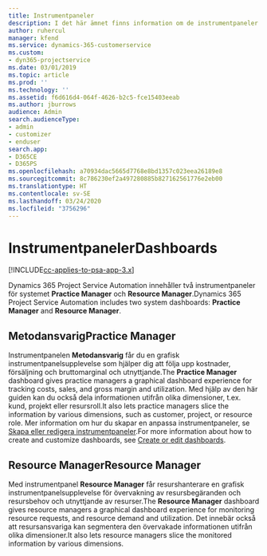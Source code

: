```yaml
---
title: Instrumentpaneler
description: I det här ämnet finns information om de instrumentpaneler för rapporter som ingår i Dynamics 365 Project Service Automation.
author: ruhercul
manager: kfend
ms.service: dynamics-365-customerservice
ms.custom:
- dyn365-projectservice
ms.date: 03/01/2019
ms.topic: article
ms.prod: ''
ms.technology: ''
ms.assetid: f6d616d4-064f-4626-b2c5-fce15403eeab
ms.author: jburrows
audience: Admin
search.audienceType:
- admin
- customizer
- enduser
search.app:
- D365CE
- D365PS
ms.openlocfilehash: a70934dac5665d7768e8bd1357c023eea26189e8
ms.sourcegitcommit: 8c786230ef2a497280885b827162561776e2eb00
ms.translationtype: HT
ms.contentlocale: sv-SE
ms.lasthandoff: 03/24/2020
ms.locfileid: "3756296"
---
```

# <a name="dashboards"></a><span data-ttu-id="b249e-103">Instrumentpaneler</span><span class="sxs-lookup"><span data-stu-id="b249e-103">Dashboards</span></span>

[!INCLUDE[cc-applies-to-psa-app-3.x](../includes/cc-applies-to-psa-app-3x.md)]

<span data-ttu-id="b249e-104">Dynamics 365 Project Service Automation innehåller två instrumentpaneler för systemet **Practice Manager** och **Resource Manager**.</span><span class="sxs-lookup"><span data-stu-id="b249e-104">Dynamics 365 Project Service Automation includes two system dashboards: **Practice Manager** and **Resource Manager**.</span></span>

## <a name="practice-manager"></a><span data-ttu-id="b249e-105">Metodansvarig</span><span class="sxs-lookup"><span data-stu-id="b249e-105">Practice Manager</span></span> 

<span data-ttu-id="b249e-106">Instrumentpanelen **Metodansvarig** får du en grafisk instrumentpanelsupplevelse som hjälper dig att följa upp kostnader, försäljning och bruttomarginal och utnyttjande.</span><span class="sxs-lookup"><span data-stu-id="b249e-106">The **Practice Manager** dashboard gives practice managers a graphical dashboard experience for tracking costs, sales, and gross margin and utilization.</span></span> <span data-ttu-id="b249e-107">Med hjälp av den här guiden kan du också dela informationen utifrån olika dimensioner, t.ex. kund, projekt eller resursroll.</span><span class="sxs-lookup"><span data-stu-id="b249e-107">It also lets practice managers slice the information by various dimensions, such as customer, project, or resource role.</span></span> <span data-ttu-id="b249e-108">Mer information om hur du skapar en anpassa instrumentpaneler, se [Skapa eller redigera instrumentpaneler](../customize/create-edit-dashboards.md).</span><span class="sxs-lookup"><span data-stu-id="b249e-108">For more information about how to create and customize dashboards, see [Create or edit dashboards](../customize/create-edit-dashboards.md).</span></span>

## <a name="resource-manager"></a><span data-ttu-id="b249e-109">Resource Manager</span><span class="sxs-lookup"><span data-stu-id="b249e-109">Resource Manager</span></span> 

<span data-ttu-id="b249e-110">Med instrumentpanel **Resource Manager** får resurshanterare en grafisk instrumentpanelsupplevelse för övervakning av resursbegäranden och resursbehov och utnyttjande av resurser.</span><span class="sxs-lookup"><span data-stu-id="b249e-110">The **Resource Manager** dashboard gives resource managers a graphical dashboard experience for monitoring resource requests, and resource demand and utilization.</span></span> <span data-ttu-id="b249e-111">Det innebär också att resursansvariga kan segmentera den övervakade informationen utifrån olika dimensioner.</span><span class="sxs-lookup"><span data-stu-id="b249e-111">It also lets resource managers slice the monitored information by various dimensions.</span></span>
